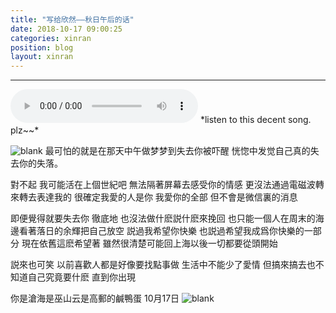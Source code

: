 ```yaml
---
title: "写给欣然——秋日午后的话"
date: 2018-10-17 09:00:25
categories: xinran
position: blog
layout: xinran
---
```


---

<audio controls="controls">
    <source src="http://music.163.com/song/media/outer/url?id=1409370633.mp3" type="audio/ogg">
    <source src="http://music.163.com/song/media/outer/url?id=1409370633.mp3" type="audio/mpeg">
<embed height="50" width="1500" src="http://music.163.com/song/media/outer/url?id=1409370633.mp3" />
</audio>
*listen to this decent song. plz~~*

![blank](/assets/img/placeholder.png)
最可怕的就是在那天中午做梦梦到失去你被吓醒 恍惚中发觉自己真的失去你的失落。

對不起
我可能活在上個世紀吧
無法隔著屏幕去感受你的情感 更沒法通過電磁波轉來轉去表達我的
很確定我愛的人是你 我愛你的全部 但不會是微信裏的消息

即便覺得就要失去你 徹底地 也沒法做什麽説什麽來挽回
也只能一個人在周末的海邊看著落日的余輝把自己放空
説過我希望你快樂 也説過希望我成爲你快樂的一部分
現在依舊這麽希望著 雖然很清楚可能回上海以後一切都要從頭開始

説來也可笑 以前喜歡人都是好像要找點事做 生活中不能少了愛情
但搞來搞去也不知道自己究竟要什麽
直到你出現

你是滄海是巫山云是高郵的鹹鴨蛋
10月17日
![blank](/assets/img/placeholder.png)
